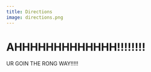 ```yaml
---
title: Directions
image: directions.png
---
```


<!-- loads the maps api script -->
<script type="text/javascript"
  src="https://maps.googleapis.com/maps/api/js?key=AIzaSyDiRQvTgbqeyWfx0LKgcVTibwvUnrt77rQ&sensor=false">
</script>

<!-- actual javascript... -->
<script type="text/javascript">
  var geocoder;
  var map;
  var directionsService = new google.maps.DirectionsService();
  var plaza = geocode('The Plaza, 884 17th St  Vero Beach, FL 32960');
  var ccvb = geocode('Cavalry Chapel, 941 18th St, Vero Beach, FL 32960');
  var directionsDisplay;

  function initialize() {
    var loc;
    directionsDisplay = new google.maps.DirectionsRenderer();
    geocode();
    var mapOptions = {
      center: ccvb,
      zoom: 18,
      mapTypeId: google.maps.MapTypeId.ROADMAP
    };
    map = new google.maps.Map(document.getElementById("map-canvas"),
        mapOptions);
    directionsDisplay.setMap(map);
    directionsDisplay.setPanel(document.getElementById("directionsPanel"));
  }

  function geocode(loc) {
    geocoder = new google.maps.Geocoder();
    // var latlng = new google.maps.LatLng(27.633866, -80.393003);
    geocoder.geocode( { 'address': loc}, function(results, status) {
      map.setCenter(results[0].geometry.location);
      var marker = new google.maps.Marker({
          map: map,
          position: results[0].geometry.location
      });
      loc = results[0].geometry.location;
      // latlng = new google.maps.LatLng(loc.lat(), loc.lng());
    });
  }

  function calcRoute() {
    var start = document.getElementById("start").value;
    var request = {
      origin: start,
      destination: ccvb,
      travelMode: google.maps.TravelMode.DRIVING
    };
    directionsService.route(request, function(result, status) {
      if (status == google.maps.DirectionsStatus.OK) {
        directionsDisplay.setDirections(result);
      }
    });
  }

  google.maps.event.addDomListener(window, 'load', initialize);
</script>


<!-- the good stuff... -->

<!-- directions -->
<!-- http://www.sitepoint.com/find-a-route-using-the-geolocation-and-the-google-maps-api/ -->

# AHHHHHHHHHHHHH!!!!!!!!
UR GOIN THE RONG WAY!!!!!

<div id="directionsPanel"/>
<div id="map-canvas" class="map"/>
